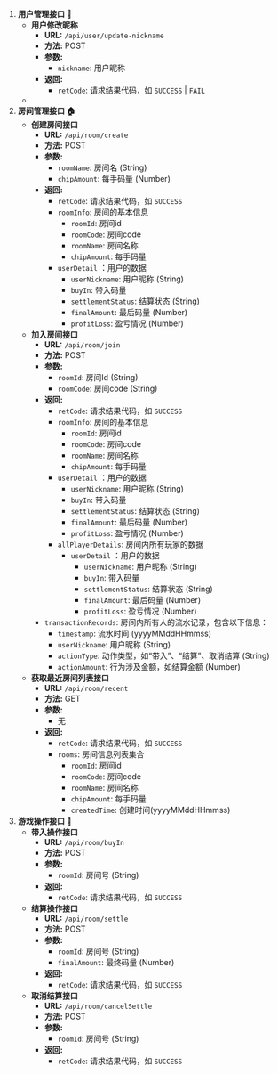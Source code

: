 1. **用户管理接口 👥**
    - **用户修改昵称**
        - **URL:** `/api/user/update-nickname`
        - **方法:** POST
        - **参数:**
            - `nickname`: 用户昵称
        - **返回:**
            - `retCode`: 请求结果代码，如 `SUCCESS` | `FAIL`
    - 
2. **房间管理接口 🏠**
    - **创建房间接口**
        - **URL:** `/api/room/create`
        - **方法:** POST
        - **参数:**
            - `roomName`: 房间名 (String)
            - `chipAmount`: 每手码量 (Number)
        - **返回:**
            - `retCode`: 请求结果代码，如 `SUCCESS`
            - `roomInfo`: 房间的基本信息
                - `roomId`: 房间id
                - `roomCode`: 房间code
                - `roomName`: 房间名称
                - `chipAmount`: 每手码量
            - `userDetail` ：用户的数据
                - `userNickname`: 用户昵称 (String)
                - `buyIn`: 带入码量
                - `settlementStatus`: 结算状态 (String)
                - `finalAmount`: 最后码量 (Number)
                - `profitLoss`: 盈亏情况 (Number)
    - **加入房间接口**
        - **URL:** `/api/room/join`
        - **方法:** POST
        - **参数:**
            - `roomId`: 房间Id (String)
            - `roomCode`: 房间code (String)
        - **返回:**
            - `retCode`: 请求结果代码，如 `SUCCESS`
            - `roomInfo`: 房间的基本信息
                - `roomId`: 房间id
                - `roomCode`: 房间code
                - `roomName`: 房间名称
                - `chipAmount`: 每手码量
            - `userDetail` ：用户的数据
                - `userNickname`: 用户昵称 (String)
                - `buyIn`: 带入码量
                - `settlementStatus`: 结算状态 (String)
                - `finalAmount`: 最后码量 (Number)
                - `profitLoss`: 盈亏情况 (Number)
            - `allPlayerDetails`: 房间内所有玩家的数据
                - `userDetail` ：用户的数据
                    - `userNickname`: 用户昵称 (String)
                    - `buyIn`: 带入码量
                    - `settlementStatus`: 结算状态 (String)
                    - `finalAmount`: 最后码量 (Number)
                    - `profitLoss`: 盈亏情况 (Number)
        - `transactionRecords`: 房间内所有人的流水记录，包含以下信息：
            - `timestamp`: 流水时间 (yyyyMMddHHmmss)
            - `userNickname`: 用户昵称 (String)
            - `actionType`: 动作类型，如“带入”、“结算”、取消结算 (String)
            - `actionAmount`: 行为涉及金额，如结算金额 (Number)
    - **获取最近房间列表接口**
        - **URL:** `/api/room/recent`
        - **方法:** GET
        - **参数:**
            - 无
        - **返回:**
            - `retCode`: 请求结果代码，如 `SUCCESS`
            - `rooms`: 房间信息列表集合
                - `roomId`: 房间id
                - `roomCode`: 房间code
                - `roomName`: 房间名称
                - `chipAmount`: 每手码量
                - `createdTime`: 创建时间(yyyyMMddHHmmss)
3. **游戏操作接口 🎲**
    - **带入操作接口**
        - **URL:** `/api/room/buyIn`
        - **方法:** POST
        - **参数:**
            - `roomId`: 房间号 (String)
        - **返回:**
            - `retCode`: 请求结果代码，如 `SUCCESS`
    - **结算操作接口**
        - **URL:** `/api/room/settle`
        - **方法:** POST
        - **参数:**
            - `roomId`: 房间号 (String)
            - `finalAmount`: 最终码量 (Number)
        - **返回:**
            - `retCode`: 请求结果代码，如 `SUCCESS`
    - **取消结算接口**
        - **URL:** `/api/room/cancelSettle`
        - **方法:** POST
        - **参数:**
            - `roomId`: 房间号 (String)
        - **返回:**
            - `retCode`: 请求结果代码，如 `SUCCESS`
